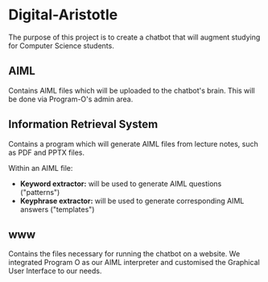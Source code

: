 # Digital-Aristotle

The purpose of this project is to create a chatbot that will augment studying for Computer Science students.

## AIML

Contains AIML files which will be uploaded to the chatbot's brain. This will be done via Program-O's admin area.

## Information Retrieval System

Contains a program which will generate AIML files from lecture notes, such as PDF and PPTX files.

Within an AIML file:
<ul>
    <li><b>Keyword extractor:</b> will be used to generate AIML questions ("patterns")</li>
    <li><b>Keyphrase extractor:</b> will be used to generate corresponding AIML answers ("templates")</li>
</ul>

## www

Contains the files necessary for running the chatbot on a website. We integrated Program O as our AIML interpreter and
customised the Graphical User Interface to our needs.
